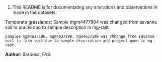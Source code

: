 1. This README is for documentating any alterations and observations in made in the datasets.

Temperate grasslands:
	Sample mgm4477804 was changed from savanna soil to prairie duo to sample description in mg-rast
	
	Samples mgm4637196, mgm4637198, mgm4637199 was chhange from savanna soil to farm soil due to sample description and project name in mg-rast.

**Author:** Barbosa, FAS.